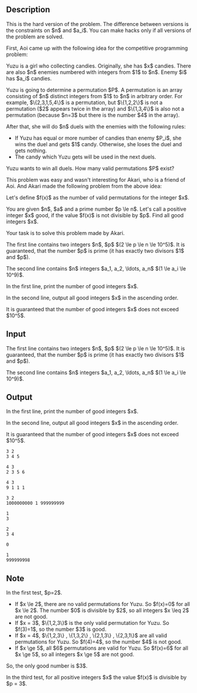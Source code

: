 ## Description

<div><p><span class="tex-font-style-bf">This is the hard version of the problem. The difference between versions is the constraints on $n$ and $a_i$. You can make hacks only if all versions of the problem are solved.</span></p><p>First, Aoi came up with the following idea for the competitive programming problem:</p><p>Yuzu is a girl who collecting candies. Originally, she has $x$ candies. There are also $n$ enemies numbered with integers from $1$ to $n$. Enemy $i$ has $a_i$ candies.</p><p>Yuzu is going to determine a permutation $P$. A permutation is an array consisting of $n$ distinct integers from $1$ to $n$ in arbitrary order. For example, $\{2,3,1,5,4\}$ is a permutation, but $\{1,2,2\}$ is not a permutation ($2$ appears twice in the array) and $\{1,3,4\}$ is also not a permutation (because $n=3$ but there is the number $4$ in the array).</p><p>After that, she will do $n$ duels with the enemies with the following rules:</p><ul> <li> If Yuzu has <span class="tex-font-style-bf">equal or more</span> number of candies than enemy $P_i$, she wins the duel and <span class="tex-font-style-bf">gets $1$ candy</span>. Otherwise, she loses the duel and gets nothing. </li><li> The candy which Yuzu gets will be used in the next duels. </li></ul><p>Yuzu wants to <span class="tex-font-style-bf">win all duels</span>. How many valid permutations $P$ exist?</p><p>This problem was easy and wasn't interesting for Akari, who is a friend of Aoi. And Akari made the following problem from the above idea:</p><p>Let's define $f(x)$ as the number of valid permutations for the integer $x$.</p><p>You are given $n$, $a$ and <span class="tex-font-style-bf">a prime number</span> $p \le n$. Let's call a positive integer $x$ <span class="tex-font-style-bf">good</span>, if the value $f(x)$ is <span class="tex-font-style-bf">not</span> divisible by $p$. Find <span class="tex-font-style-bf">all</span> good integers $x$.</p><p>Your task is to solve this problem made by Akari.</p></div><div class="input-specification"><p>The first line contains two integers $n$, $p$ $(2 \le p \le n \le 10^5)$. It is guaranteed, that the number $p$ is prime (it has exactly two divisors $1$ and $p$).</p><p>The second line contains $n$ integers $a_1, a_2, \ldots, a_n$ $(1 \le a_i \le 10^9)$.</p></div><div class="output-specification"><p>In the first line, print the number of good integers $x$.</p><p>In the second line, output all good integers $x$ <span class="tex-font-style-bf">in the ascending order</span>.</p><p>It is guaranteed that the number of good integers $x$ does not exceed $10^5$.</p></div>

## Input

<p>The first line contains two integers $n$, $p$ $(2 \le p \le n \le 10^5)$. It is guaranteed, that the number $p$ is prime (it has exactly two divisors $1$ and $p$).</p><p>The second line contains $n$ integers $a_1, a_2, \ldots, a_n$ $(1 \le a_i \le 10^9)$.</p>

## Output

<p>In the first line, print the number of good integers $x$.</p><p>In the second line, output all good integers $x$ <span class="tex-font-style-bf">in the ascending order</span>.</p><p>It is guaranteed that the number of good integers $x$ does not exceed $10^5$.</p>





```input1
3 2
3 4 5
```




```input2
4 3
2 3 5 6
```




```input3
4 3
9 1 1 1
```




```input4
3 2
1000000000 1 999999999
```




```output1
1
3
```




```output2
2
3 4
```




```output3
0
```




```output4
1
999999998
```



## Note

<p>In the first test, $p=2$.</p><ul> <li> If $x \le 2$, there are no valid permutations for Yuzu. So $f(x)=0$ for all $x \le 2$. The number $0$ is divisible by $2$, so all integers $x \leq 2$ are not good. </li><li> If $x = 3$, $\{1,2,3\}$ is the only valid permutation for Yuzu. So $f(3)=1$, so the number $3$ is good. </li><li> If $x = 4$, $\{1,2,3\} , \{1,3,2\} , \{2,1,3\} , \{2,3,1\}$ are all valid permutations for Yuzu. So $f(4)=4$, so the number $4$ is not good. </li><li> If $x \ge 5$, all $6$ permutations are valid for Yuzu. So $f(x)=6$ for all $x \ge 5$, so all integers $x \ge 5$ are not good. </li></ul><p>So, the only good number is $3$.</p><p>In the third test, for all positive integers $x$ the value $f(x)$ is divisible by $p = 3$.</p>
